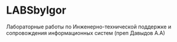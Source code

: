 # LABSbyIgor
Лабораторные работы по Инженерно-технической поддержке и сопровождения информационных систем (преп Давыдов А.А)
